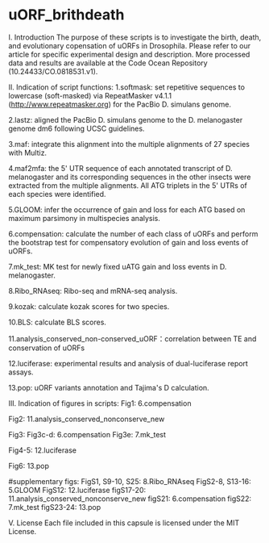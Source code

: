 # uORF_brithdeath
I. Introduction
The purpose of these scripts is to investigate the birth, death, and evolutionary copensation of uORFs in Drosophila. Please refer to our article for specific experimental design and description.
More processed data and results are available at the Code Ocean Repository (10.24433/CO.0818531.v1).

II. Indication of script functions:
1.softmask: set repetitive sequences to lowercase (soft-masked) via RepeatMasker v4.1.1 (http://www.repeatmasker.org) for the PacBio D. simulans genome.

2.lastz: aligned the PacBio D. simulans genome to the D. melanogaster genome dm6 following UCSC guidelines.

3.maf: integrate this alignment into the multiple alignments of 27 species with Multiz.

4.maf2mfa: the 5' UTR sequence of each annotated transcript of D. melanogaster and its corresponding sequences in the other insects were extracted from the multiple alignments. All ATG triplets in the 5' UTRs of each species were identified.

5.GLOOM: infer the occurrence of gain and loss for each ATG based on maximum parsimony in multispecies analysis.

6.compensation: calculate the number of each class of uORFs and perform the bootstrap test for compensatory evolution of gain and loss events of uORFs.

7.mk_test: MK test for newly fixed uATG gain and loss events in D. melanogaster.

8.Ribo_RNAseq: Ribo-seq and mRNA-seq analysis.

9.kozak: calculate kozak scores for two species.

10.BLS: calculate BLS scores.

11.analysis_conserved_non-conserved_uORF：correlation between TE and conservation of uORFs

12.luciferase: experimental results and analysis of dual-luciferase report assays.

13.pop: uORF variants annotation and Tajima's D calculation.

III. Indication of figures in scripts:
Fig1: 6.compensation

Fig2: 11.analysis_conserved_nonconserve_new

Fig3: Fig3c-d: 6.compensation Fig3e: 7.mk_test

Fig4-5: 12.luciferase

Fig6: 13.pop

#supplementary figs: FigS1, S9-10, S25: 8.Ribo_RNAseq FigS2-8, S13-16: 5.GLOOM FigS12: 12.luciferase figS17-20: 11.analysis_conserved_nonconserve_new figS21: 6.compensation figS22: 7.mk_test figS23-24: 13.pop

V. License
Each file included in this capsule is licensed under the MIT License.
